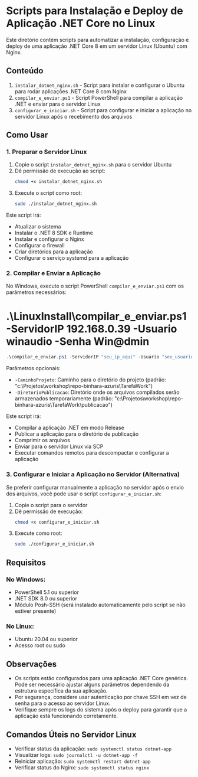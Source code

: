 # Scripts para Instalação e Deploy de Aplicação .NET Core no Linux

Este diretório contém scripts para automatizar a instalação, configuração e deploy de uma aplicação .NET Core 8 em um servidor Linux (Ubuntu) com Nginx.

## Conteúdo

1. `instalar_dotnet_nginx.sh` - Script para instalar e configurar o Ubuntu para rodar aplicações .NET Core 8 com Nginx
2. `compilar_e_enviar.ps1` - Script PowerShell para compilar a aplicação .NET e enviar para o servidor Linux
3. `configurar_e_iniciar.sh` - Script para configurar e iniciar a aplicação no servidor Linux após o recebimento dos arquivos

## Como Usar

### 1. Preparar o Servidor Linux

1. Copie o script `instalar_dotnet_nginx.sh` para o servidor Ubuntu
2. Dê permissão de execução ao script:
   ```bash
   chmod +x instalar_dotnet_nginx.sh
   ```
3. Execute o script como root:
   ```bash
   sudo ./instalar_dotnet_nginx.sh
   ```

Este script irá:
- Atualizar o sistema
- Instalar o .NET 8 SDK e Runtime
- Instalar e configurar o Nginx
- Configurar o firewall
- Criar diretórios para a aplicação
- Configurar o serviço systemd para a aplicação

### 2. Compilar e Enviar a Aplicação

No Windows, execute o script PowerShell `compilar_e_enviar.ps1` com os parâmetros necessários:


# .\LinuxInstall\compilar_e_enviar.ps1 -ServidorIP 192.168.0.39 -Usuario winaudio -Senha Win@dmin
```powershell
.\compilar_e_enviar.ps1 -ServidorIP "seu_ip_aqui" -Usuario "seu_usuario" -Senha "sua_senha"
```

Parâmetros opcionais:
- `-CaminhoProjeto`: Caminho para o diretório do projeto (padrão: "c:\Projetos\workshop\repo-binhara-azuris\TarefaWork")
- `-DiretorioPublicacao`: Diretório onde os arquivos compilados serão armazenados temporariamente (padrão: "c:\Projetos\workshop\repo-binhara-azuris\TarefaWork\publicacao")

Este script irá:
- Compilar a aplicação .NET em modo Release
- Publicar a aplicação para o diretório de publicação
- Comprimir os arquivos
- Enviar para o servidor Linux via SCP
- Executar comandos remotos para descompactar e configurar a aplicação

### 3. Configurar e Iniciar a Aplicação no Servidor (Alternativa)

Se preferir configurar manualmente a aplicação no servidor após o envio dos arquivos, você pode usar o script `configurar_e_iniciar.sh`:

1. Copie o script para o servidor
2. Dê permissão de execução:
   ```bash
   chmod +x configurar_e_iniciar.sh
   ```
3. Execute como root:
   ```bash
   sudo ./configurar_e_iniciar.sh
   ```

## Requisitos

### No Windows:
- PowerShell 5.1 ou superior
- .NET SDK 8.0 ou superior
- Módulo Posh-SSH (será instalado automaticamente pelo script se não estiver presente)

### No Linux:
- Ubuntu 20.04 ou superior
- Acesso root ou sudo

## Observações

- Os scripts estão configurados para uma aplicação .NET Core genérica. Pode ser necessário ajustar alguns parâmetros dependendo da estrutura específica da sua aplicação.
- Por segurança, considere usar autenticação por chave SSH em vez de senha para o acesso ao servidor Linux.
- Verifique sempre os logs do sistema após o deploy para garantir que a aplicação está funcionando corretamente.

## Comandos Úteis no Servidor Linux

- Verificar status da aplicação: `sudo systemctl status dotnet-app`
- Visualizar logs: `sudo journalctl -u dotnet-app -f`
- Reiniciar aplicação: `sudo systemctl restart dotnet-app`
- Verificar status do Nginx: `sudo systemctl status nginx`
